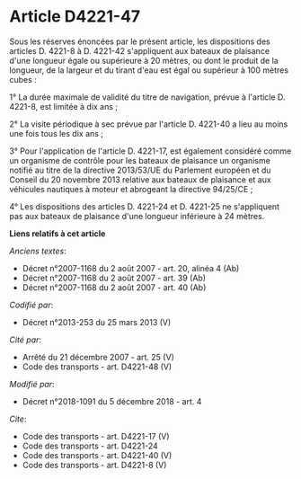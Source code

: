# Article D4221-47

Sous les réserves énoncées par le présent article, les dispositions des articles D. 4221-8 à D. 4221-42 s'appliquent aux
bateaux de plaisance d'une longueur égale ou supérieure à 20 mètres, ou dont le produit de la longueur, de la largeur et du
tirant d'eau est égal ou supérieur à 100 mètres cubes :

1° La durée maximale de validité du titre de navigation, prévue à l'article D. 4221-8, est limitée à dix ans ;

2° La visite périodique à sec prévue par l'article D. 4221-40 a lieu au moins une fois tous les dix ans ;

3° Pour l'application de l'article D. 4221-17, est également considéré comme un organisme de contrôle pour les bateaux de
plaisance un organisme notifié au titre de la directive 2013/53/UE du Parlement européen et du Conseil du 20 novembre 2013
relative aux bateaux de plaisance et aux véhicules nautiques à moteur et abrogeant la directive 94/25/CE ;

4° Les dispositions des articles D. 4221-24 et D. 4221-25 ne s'appliquent pas aux bateaux de plaisance d'une longueur
inférieure à 24 mètres.

**Liens relatifs à cet article**

_Anciens textes_:

  - Décret n°2007-1168 du 2 août 2007 - art. 20, alinéa 4 (Ab)
  - Décret n°2007-1168 du 2 août 2007 - art. 39 (Ab)
  - Décret n°2007-1168 du 2 août 2007 - art. 40 (Ab)

_Codifié par_:

  - Décret n°2013-253 du 25 mars 2013 (V)

_Cité par_:

  - Arrêté du 21 décembre 2007 - art. 25 (V)
  - Code des transports - art. D4221-48 (V)

_Modifié par_:

  - Décret n°2018-1091 du 5 décembre 2018 - art. 4

_Cite_:

  - Code des transports - art. D4221-17 (V)
  - Code des transports - art. D4221-24
  - Code des transports - art. D4221-40 (V)
  - Code des transports - art. D4221-8 (V)
